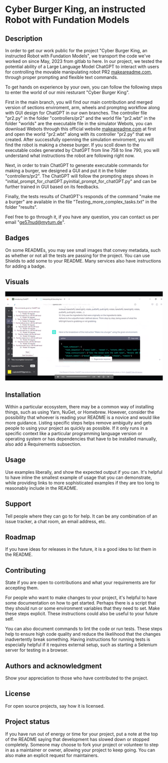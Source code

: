 # Cyber Burger King, an instructed Robot with Fundation Models



## Description

In order to get our work public for the project "Cyber Burger King, an instructed Robot with Fundation Models", we transport the code we've worked on since May, 2023 from gitlab to here. 
In our project, we tested the potential ability of a Large Language Model ChatGPT to interact with users for controlling the movable manipulating robot PR2 [makeareadme.com](https://robotsguide.com/robots/pr2), through proper prompting and flexible text commands. 

To get hands on experience by your own, you can follow the following steps to enter the world of our mini resturant "Cyber Burger King". 

First in the main branch, you will find our main contribution and merged version of sections enviroment, arm, wheels and promptng workflow along with GUI design for ChatGPT in our own branches. The controller file "pr2.py" in the folder "controllers/pr2" and the world file "pr2.wbt" in the folder "worlds" are the executable file in the simulator Webots, you can download Webots through this official website [makeareadme.com](https://cyberbotics.com/) at first and open the world "pr2.wbt" along with its controller "pr2.py" that we created. After successfully openning the simulation enviroment, you will find the robot is making a cheese burger. If you scoll down to the executable codes generated by ChatGPT from line 758 to line 790, you will understand what instructions the robot are following right now. 

Next, in order to train ChatGPT to generate executable commands for making a burger, we designed a GUI and put it in the folder "controllers/pr2". The ChatGPT will follow the prompting steps shows in "initial_prompt_for_chatGPT.pyinitial_prompt_for_chatGPT.py" and can be further trained in GUI based on its feedbacks. 

Finally, the tests results of ChatGPT's responds of the command "make me a <personalized-defined> burger" are available in the file "Testing_more_complex_tasks.txt" in the folder "results".

Feel free to go through it, if you have any question, you can contact us per email "ge57nud@mytum.de". 
  
## Badges
On some READMEs, you may see small images that convey metadata, such as whether or not all the tests are passing for the project. You can use Shields to add some to your README. Many services also have instructions for adding a badge.

## Visuals
![Alt Text](https://github.com/Supersolofly/Cyber_burger_king/blob/wheels/chatgpt1.png)

## Installation
Within a particular ecosystem, there may be a common way of installing things, such as using Yarn, NuGet, or Homebrew. However, consider the possibility that whoever is reading your README is a novice and would like more guidance. Listing specific steps helps remove ambiguity and gets people to using your project as quickly as possible. If it only runs in a specific context like a particular programming language version or operating system or has dependencies that have to be installed manually, also add a Requirements subsection.

## Usage
Use examples liberally, and show the expected output if you can. It's helpful to have inline the smallest example of usage that you can demonstrate, while providing links to more sophisticated examples if they are too long to reasonably include in the README.

## Support
Tell people where they can go to for help. It can be any combination of an issue tracker, a chat room, an email address, etc.

## Roadmap
If you have ideas for releases in the future, it is a good idea to list them in the README.

## Contributing
State if you are open to contributions and what your requirements are for accepting them.

For people who want to make changes to your project, it's helpful to have some documentation on how to get started. Perhaps there is a script that they should run or some environment variables that they need to set. Make these steps explicit. These instructions could also be useful to your future self.

You can also document commands to lint the code or run tests. These steps help to ensure high code quality and reduce the likelihood that the changes inadvertently break something. Having instructions for running tests is especially helpful if it requires external setup, such as starting a Selenium server for testing in a browser.

## Authors and acknowledgment
Show your appreciation to those who have contributed to the project.

## License
For open source projects, say how it is licensed.

## Project status
If you have run out of energy or time for your project, put a note at the top of the README saying that development has slowed down or stopped completely. Someone may choose to fork your project or volunteer to step in as a maintainer or owner, allowing your project to keep going. You can also make an explicit request for maintainers.
